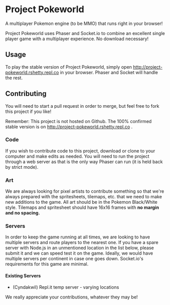 # Project Pokeworld
A multiplayer Pokemon engine (to be MMO) that runs right in your browser!

Project Pokeworld uses Phaser and Socket.io to combine an excellent single player game with a multiplayer experience. No download necessary!

## Usage
To play the stable version of Project Pokeworld, simply open http://project-pokeworld.rshetty.repl.co in your browser. Phaser and Socket will handle the rest.

## Contributing

You will need to start a pull request in order to merge, but feel free to fork this project if you like!

Remember: This project is not hosted on Github. The 100% confirmed stable version is on http://project-pokeworld.rshetty.repl.co .

### Code
If you wish to contribute code to this project, download or clone to your computer and make edits as needed. You will need to run the project through a web server as that is the only way Phaser can run (it is held back by strict mode).

### Art
We are always looking for pixel artists to contribute something so that we're always prepared with the spritesheets, tilemaps, etc. that we need to make new additions to the game. All art should be in the Pokemon Black/White style. Tilemaps and spritesheet should have 16x16 frames with <strong>no margin and no spacing.</strong>

### Servers
In order to keep the game running at all times, we are looking to have multiple servers and route players to the nearest one. If you have a spare server with Node.js in an unmentioned location in the list below, please submit it and we can speed test it on the game. Ideally, we would have multiple servers per continent in case one goes down. Socket.io's requirements for this game are minimal.

#### Existing Servers
* (Cyndakwil) Repl.it temp server - varying locations

We really appreciate your contributions, whatever they may be!
